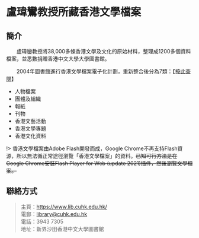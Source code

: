 # 盧瑋鸞教授所藏香港文學檔案
## 簡介
　　盧瑋鑾教授將38,000多條香港文學及文化的原始材料，整理成1200多個資料檔案，並悉數捐贈香港中文大學大學圖書館。
  
　　2004年圖書館進行香港文學檔案電子化計劃，重新整合後分為7類：【[按此查閱](http://hklitpub.lib.cuhk.edu.hk/lovf/index.htm "香港文學檔案")】

- 人物檔案
- 團體及組織
- 報紙
- 刊物
- 香港文藝活動
- 香港文學專題
- 香港文化資料

!> 香港文學檔案由Adobe Flash開發而成，Google Chrome不再支持Flash資源，所以無法循正常途徑瀏覽「香港文學檔案」的資料。~~已知可行方法是在Google Chrome安裝Flash Player for Web (update 2021)插件，然後瀏覽文學檔案。~~

## 聯絡方式
> 主頁：<https://www.lib.cuhk.edu.hk/>  
> 電郵：<library@cuhk.edu.hk>  
> 電話：3943 7305  
> 地址：新界沙田香港中文大學圖書館
